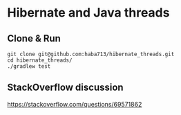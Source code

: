 # Hibernate and Java threads

## Clone & Run

```
git clone git@github.com:haba713/hibernate_threads.git
cd hibernate_threads/
./gradlew test
```

## StackOverflow discussion

https://stackoverflow.com/questions/69571862
